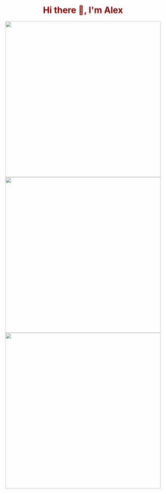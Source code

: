 
<!--
**AlexRuizRio/AlexRuizRio** is a ✨ _special_ ✨ repository because its `README.md` (this file) appears on your GitHub profile.

Here are some ideas to get you started:

- 🔭 I’m currently working on ...
- 🌱 I’m currently learning ...
- 👯 I’m looking to collaborate on ...
- 🤔 I’m looking for help with ...
- 💬 Ask me about ...
- 📫 How to reach me: ...
- 😄 Pronouns: ...
- ⚡ Fun fact: ...
-->
<div align="center">
  <h1 style="color:#800000;">Hi there 👋, I'm Alex</h1>
  <img width="500" src="https://github-readme-stats.vercel.app/api?username=AlexRuizRio&theme=radical&show_icons=true&hide_border=true&count_private=true" />
  <br>
  <img width="500" src="https://github-readme-streak-stats.herokuapp.com/?user=AlexRuizRio&theme=radical&hide_border=true" />
  <br>
  <img width="500" src="https://github-readme-stats.vercel.app/api/top-langs/?username=AlexRuizRio&theme=radical&show_icons=true&hide_border=true&layout=compact" />
</div>
